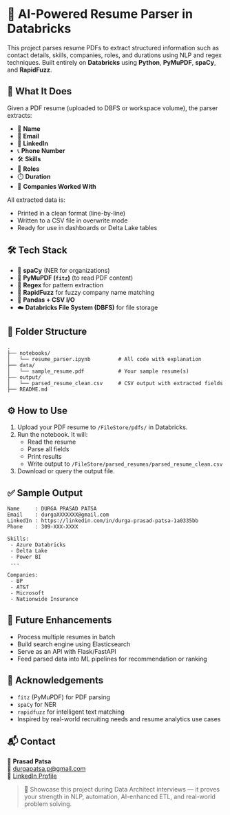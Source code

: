 # 📄 AI-Powered Resume Parser in Databricks

This project parses resume PDFs to extract structured information such as contact details, skills, companies, roles, and durations using NLP and regex techniques. Built entirely on **Databricks** using **Python**, **PyMuPDF**, **spaCy**, and **RapidFuzz**.

## 🚀 What It Does

Given a PDF resume (uploaded to DBFS or workspace volume), the parser extracts:

- 👤 **Name**
- 📧 **Email**
- 🔗 **LinkedIn**
- 📞 **Phone Number**
- 🛠️ **Skills**
- 🎯 **Roles**
- ⏱️ **Duration**
- 🏢 **Companies Worked With**

All extracted data is:
- Printed in a clean format (line-by-line)
- Written to a CSV file in overwrite mode
- Ready for use in dashboards or Delta Lake tables

## 🛠️ Tech Stack

- 🧠 **spaCy** (NER for organizations)
- 📄 **PyMuPDF (`fitz`)** (to read PDF content)
- 🧪 **Regex** for pattern extraction
- 🧠 **RapidFuzz** for fuzzy company name matching
- 🧾 **Pandas + CSV I/O**
- ☁️ **Databricks File System (DBFS)** for file storage

## 📁 Folder Structure

```
.
├── notebooks/
│   └── resume_parser.ipynb         # All code with explanation
├── data/
│   └── sample_resume.pdf           # Your sample resume(s)
├── output/
│   └── parsed_resume_clean.csv     # CSV output with extracted fields
├── README.md
```

## ⚙️ How to Use

1. Upload your PDF resume to `/FileStore/pdfs/` in Databricks.
2. Run the notebook. It will:
   - Read the resume
   - Parse all fields
   - Print results
   - Write output to `/FileStore/parsed_resumes/parsed_resume_clean.csv`
3. Download or query the output file.

## ✅ Sample Output

```
Name     : DURGA PRASAD PATSA
Email    : durgaXXXXXXX@gmail.com
LinkedIn : https://linkedin.com/in/durga-prasad-patsa-1a0335bb
Phone    : 309-XXX-XXXX

Skills:
 - Azure Databricks
 - Delta Lake
 - Power BI
 ...

Companies:
 - BP
 - AT&T
 - Microsoft
 - Nationwide Insurance
```

## 🧠 Future Enhancements

- Process multiple resumes in batch
- Build search engine using Elasticsearch
- Serve as an API with Flask/FastAPI
- Feed parsed data into ML pipelines for recommendation or ranking

## 🤝 Acknowledgements

- `fitz` (PyMuPDF) for PDF parsing
- `spaCy` for NER
- `rapidfuzz` for intelligent text matching
- Inspired by real-world recruiting needs and resume analytics use cases

## 📬 Contact

👤 **Prasad Patsa**  
📧 [durgapatsa.p@gmail.com](mailto:durgapatsa.p@gmail.com)  
💼 [LinkedIn Profile](https://www.linkedin.com/in/durga-prasad-patsa-1a0335bb)

> 🎯 Showcase this project during Data Architect interviews — it proves your strength in NLP, automation, AI-enhanced ETL, and real-world problem solving.
